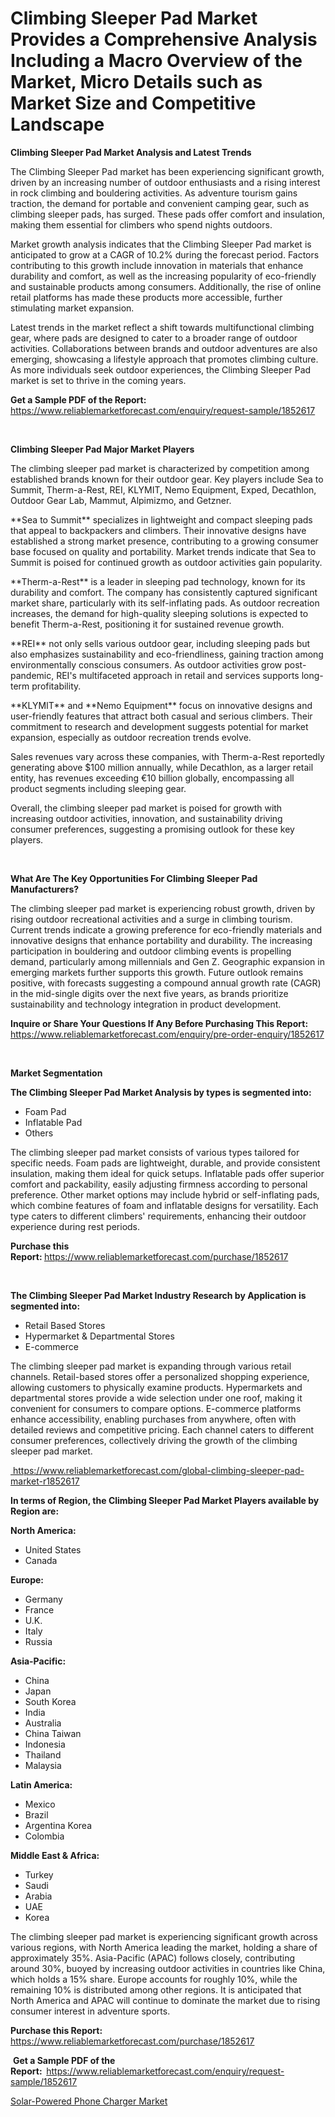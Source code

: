<p><h1>Climbing Sleeper Pad Market Provides a Comprehensive Analysis Including a Macro Overview of the Market, Micro Details such as Market Size and Competitive Landscape</h1></p><p><strong>Climbing Sleeper Pad Market Analysis and Latest Trends</strong></p>
<p><p>The Climbing Sleeper Pad market has been experiencing significant growth, driven by an increasing number of outdoor enthusiasts and a rising interest in rock climbing and bouldering activities. As adventure tourism gains traction, the demand for portable and convenient camping gear, such as climbing sleeper pads, has surged. These pads offer comfort and insulation, making them essential for climbers who spend nights outdoors.</p><p>Market growth analysis indicates that the Climbing Sleeper Pad market is anticipated to grow at a CAGR of 10.2% during the forecast period. Factors contributing to this growth include innovation in materials that enhance durability and comfort, as well as the increasing popularity of eco-friendly and sustainable products among consumers. Additionally, the rise of online retail platforms has made these products more accessible, further stimulating market expansion. </p><p>Latest trends in the market reflect a shift towards multifunctional climbing gear, where pads are designed to cater to a broader range of outdoor activities. Collaborations between brands and outdoor adventures are also emerging, showcasing a lifestyle approach that promotes climbing culture. As more individuals seek outdoor experiences, the Climbing Sleeper Pad market is set to thrive in the coming years.</p></p>
<p><strong>Get a Sample PDF of the Report:&nbsp;</strong> <a href="https://www.reliablemarketforecast.com/enquiry/request-sample/1852617?utm_campaign=2232&utm_medium=2&utm_source=Github&utm_content=ia&utm_term=10022025&utm_id=climbing-sleeper-pad">https://www.reliablemarketforecast.com/enquiry/request-sample/1852617</a></p>
<p>&nbsp;</p>
<p><strong>Climbing Sleeper Pad Major Market Players</strong></p>
<p><p>The climbing sleeper pad market is characterized by competition among established brands known for their outdoor gear. Key players include Sea to Summit, Therm-a-Rest, REI, KLYMIT, Nemo Equipment, Exped, Decathlon, Outdoor Gear Lab, Mammut, Alpimizmo, and Getzner.</p><p>**Sea to Summit** specializes in lightweight and compact sleeping pads that appeal to backpackers and climbers. Their innovative designs have established a strong market presence, contributing to a growing consumer base focused on quality and portability. Market trends indicate that Sea to Summit is poised for continued growth as outdoor activities gain popularity.</p><p>**Therm-a-Rest** is a leader in sleeping pad technology, known for its durability and comfort. The company has consistently captured significant market share, particularly with its self-inflating pads. As outdoor recreation increases, the demand for high-quality sleeping solutions is expected to benefit Therm-a-Rest, positioning it for sustained revenue growth.</p><p>**REI** not only sells various outdoor gear, including sleeping pads but also emphasizes sustainability and eco-friendliness, gaining traction among environmentally conscious consumers. As outdoor activities grow post-pandemic, REI's multifaceted approach in retail and services supports long-term profitability.</p><p>**KLYMIT** and **Nemo Equipment** focus on innovative designs and user-friendly features that attract both casual and serious climbers. Their commitment to research and development suggests potential for market expansion, especially as outdoor recreation trends evolve.</p><p>Sales revenues vary across these companies, with Therm-a-Rest reportedly generating above $100 million annually, while Decathlon, as a larger retail entity, has revenues exceeding €10 billion globally, encompassing all product segments including sleeping gear.</p><p>Overall, the climbing sleeper pad market is poised for growth with increasing outdoor activities, innovation, and sustainability driving consumer preferences, suggesting a promising outlook for these key players.</p></p>
<p>&nbsp;</p>
<p><strong>What Are The Key Opportunities For Climbing Sleeper Pad Manufacturers?</strong></p>
<p><p>The climbing sleeper pad market is experiencing robust growth, driven by rising outdoor recreational activities and a surge in climbing tourism. Current trends indicate a growing preference for eco-friendly materials and innovative designs that enhance portability and durability. The increasing participation in bouldering and outdoor climbing events is propelling demand, particularly among millennials and Gen Z. Geographic expansion in emerging markets further supports this growth. Future outlook remains positive, with forecasts suggesting a compound annual growth rate (CAGR) in the mid-single digits over the next five years, as brands prioritize sustainability and technology integration in product development.</p></p>
<p><strong>Inquire or Share Your Questions If Any Before Purchasing This Report:</strong> <a href="https://www.reliablemarketforecast.com/enquiry/pre-order-enquiry/1852617?utm_campaign=2232&utm_medium=2&utm_source=Github&utm_content=ia&utm_term=10022025&utm_id=climbing-sleeper-pad">https://www.reliablemarketforecast.com/enquiry/pre-order-enquiry/1852617</a></p>
<p>&nbsp;</p>
<p><strong>Market Segmentation</strong></p>
<p><strong>The Climbing Sleeper Pad Market Analysis by types is segmented into:</strong></p>
<p><ul><li>Foam Pad</li><li>Inflatable Pad</li><li>Others</li></ul></p>
<p><p>The climbing sleeper pad market consists of various types tailored for specific needs. Foam pads are lightweight, durable, and provide consistent insulation, making them ideal for quick setups. Inflatable pads offer superior comfort and packability, easily adjusting firmness according to personal preference. Other market options may include hybrid or self-inflating pads, which combine features of foam and inflatable designs for versatility. Each type caters to different climbers' requirements, enhancing their outdoor experience during rest periods.</p></p>
<p><strong>Purchase this Report:&nbsp;</strong><a href="https://www.reliablemarketforecast.com/purchase/1852617?utm_campaign=2232&utm_medium=2&utm_source=Github&utm_content=ia&utm_term=10022025&utm_id=climbing-sleeper-pad">https://www.reliablemarketforecast.com/purchase/1852617</a></p>
<p>&nbsp;</p>
<p><strong>The Climbing Sleeper Pad Market Industry Research by Application is segmented into:</strong></p>
<p><ul><li>Retail Based Stores</li><li>Hypermarket & Departmental Stores</li><li>E-commerce</li></ul></p>
<p><p>The climbing sleeper pad market is expanding through various retail channels. Retail-based stores offer a personalized shopping experience, allowing customers to physically examine products. Hypermarkets and departmental stores provide a wide selection under one roof, making it convenient for consumers to compare options. E-commerce platforms enhance accessibility, enabling purchases from anywhere, often with detailed reviews and competitive pricing. Each channel caters to different consumer preferences, collectively driving the growth of the climbing sleeper pad market.</p></p>
<p><a href="https://www.reliablemarketforecast.com/global-climbing-sleeper-pad-market-r1852617?utm_campaign=2232&utm_medium=2&utm_source=Github&utm_content=ia&utm_term=10022025&utm_id=climbing-sleeper-pad">&nbsp;https://www.reliablemarketforecast.com/global-climbing-sleeper-pad-market-r1852617</a></p>
<p><strong>In terms of Region, the Climbing Sleeper Pad Market Players available by Region are:</strong></p>
<p>
    <p> <strong> North America: </strong>
        <ul>
            <li>United States</li>
            <li>Canada</li>
        </ul>
        </p> 
    <p> <strong> Europe: </strong>
        <ul>
            <li>Germany</li>
            <li>France</li>
            <li>U.K.</li>
            <li>Italy</li>
            <li>Russia</li>
        </ul>
        </p> 
    <p> <strong> Asia-Pacific: </strong>
        <ul>
            <li>China</li>
            <li>Japan</li>
            <li>South Korea</li>
            <li>India</li>
            <li>Australia</li>
            <li>China Taiwan</li>
            <li>Indonesia</li>
            <li>Thailand</li>
            <li>Malaysia</li>
        </ul>
        </p> 
    <p> <strong> Latin America: </strong>
        <ul>
            <li>Mexico</li>
            <li>Brazil</li>
            <li>Argentina Korea</li>
            <li>Colombia</li>
        </ul>
        </p> 
    <p> <strong> Middle East & Africa: </strong>
        <ul>
            <li>Turkey</li>
            <li>Saudi</li>
            <li>Arabia</li>
            <li>UAE</li>
            <li>Korea</li>
        </ul>
    </p>
    </p>
<p><p>The climbing sleeper pad market is experiencing significant growth across various regions, with North America leading the market, holding a share of approximately 35%. Asia-Pacific (APAC) follows closely, contributing around 30%, buoyed by increasing outdoor activities in countries like China, which holds a 15% share. Europe accounts for roughly 10%, while the remaining 10% is distributed among other regions. It is anticipated that North America and APAC will continue to dominate the market due to rising consumer interest in adventure sports.</p></p>
<p><strong>Purchase this Report: </strong><a href="https://www.reliablemarketforecast.com/purchase/1852617?utm_campaign=2232&utm_medium=2&utm_source=Github&utm_content=ia&utm_term=10022025&utm_id=climbing-sleeper-pad">https://www.reliablemarketforecast.com/purchase/1852617</a></p>
<p>&nbsp;<strong>Get a Sample PDF of the Report:&nbsp;&nbsp;</strong><a href="https://www.reliablemarketforecast.com/enquiry/request-sample/1852617?utm_campaign=2232&utm_medium=2&utm_source=Github&utm_content=ia&utm_term=10022025&utm_id=climbing-sleeper-pad">https://www.reliablemarketforecast.com/enquiry/request-sample/1852617</a></p>
<p><strong></strong></p>
<p><p><a href="https://github.com/kbollin866/Market-Research-Report-List-1/blob/main/solar-powered-phone-charger-market.md?utm_campaign=2232&utm_medium=2&utm_source=Github&utm_content=ia&utm_term=10022025&utm_id=climbing-sleeper-pad">Solar-Powered Phone Charger Market</a></p></p>